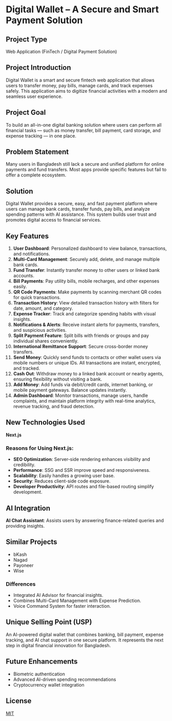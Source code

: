 # Digital Wallet – A Secure and Smart Payment Solution

## Project Type
Web Application (FinTech / Digital Payment Solution)

## Project Introduction
Digital Wallet is a smart and secure fintech web application that allows users to transfer money, pay bills, manage cards, and track expenses safely. This application aims to digitize financial activities with a modern and seamless user experience.

## Project Goal
To build an all-in-one digital banking solution where users can perform all financial tasks — such as money transfer, bill payment, card storage, and expense tracking — in one place.

## Problem Statement
Many users in Bangladesh still lack a secure and unified platform for online payments and fund transfers. Most apps provide specific features but fail to offer a complete ecosystem.

## Solution
Digital Wallet provides a secure, easy, and fast payment platform where users can manage bank cards, transfer funds, pay bills, and analyze spending patterns with AI assistance. This system builds user trust and promotes digital access to financial services.

## Key Features
1. **User Dashboard**: Personalized dashboard to view balance, transactions, and notifications.
2. **Multi-Card Management**: Securely add, delete, and manage multiple bank cards.
3. **Fund Transfer**: Instantly transfer money to other users or linked bank accounts.
4. **Bill Payments**: Pay utility bills, mobile recharges, and other expenses easily.
5. **QR Code Payments**: Make payments by scanning merchant QR codes for quick transactions.
6. **Transaction History**: View detailed transaction history with filters for date, amount, and category.
7. **Expense Tracker**: Track and categorize spending habits with visual insights.
8. **Notifications & Alerts**: Receive instant alerts for payments, transfers, and suspicious activities.
9. **Split Payment Feature**: Split bills with friends or groups and pay individual shares conveniently.
10. **International Remittance Support**: Secure cross-border money transfers.
11. **Send Money**: Quickly send funds to contacts or other wallet users via mobile numbers or unique IDs. All transactions are instant, encrypted, and tracked.
12. **Cash Out**: Withdraw money to a linked bank account or nearby agents, ensuring flexibility without visiting a bank.
13. **Add Money**: Add funds via debit/credit cards, internet banking, or mobile payment gateways. Balance updates instantly.
14. **Admin Dashboard**: Monitor transactions, manage users, handle complaints, and maintain platform integrity with real-time analytics, revenue tracking, and fraud detection.

## New Technologies Used
**Next.js**

### Reasons for Using Next.js:
- **SEO Optimization**: Server-side rendering enhances visibility and credibility.
- **Performance**: SSG and SSR improve speed and responsiveness.
- **Scalability**: Easily handles a growing user base.
- **Security**: Reduces client-side code exposure.
- **Developer Productivity**: API routes and file-based routing simplify development.

## AI Integration
**AI Chat Assistant**: Assists users by answering finance-related queries and providing insights.

## Similar Projects
- bKash
- Nagad
- Payoneer
- Wise

### Differences
- Integrated AI Advisor for financial insights.
- Combines Multi-Card Management with Expense Prediction.
- Voice Command System for faster interaction.

## Unique Selling Point (USP)
An AI-powered digital wallet that combines banking, bill payment, expense tracking, and AI chat support in one secure platform. It represents the next step in digital financial innovation for Bangladesh.

## Future Enhancements
- Biometric authentication
- Advanced AI-driven spending recommendations
- Cryptocurrency wallet integration

## License
[MIT](LICENSE)
